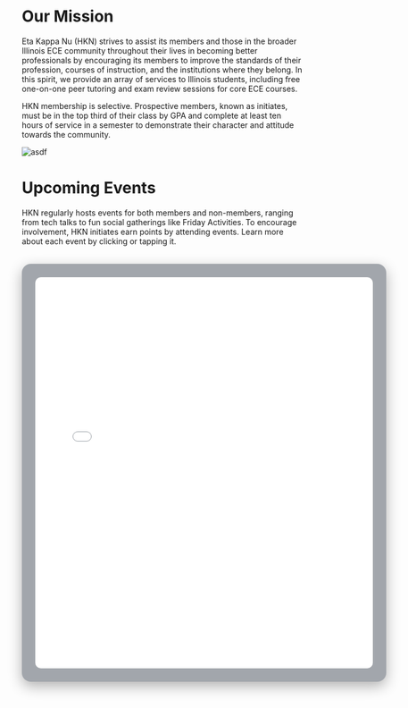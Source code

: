 <script>
    import Events from "../../components/Events.svelte";
  
    import { googleCalendar } from "./calendar";
</script>

# Our Mission

Eta Kappa Nu (HKN) strives to assist its members and those in the broader Illinois ECE community throughout their lives in becoming better professionals by encouraging its members to improve the standards of their profession, courses of instruction, and the institutions where they belong. In this spirit, we provide an array of services to Illinois students, including free one-on-one peer tutoring and exam review sessions for core ECE courses.

HKN membership is selective. Prospective members, known as initiates, must be in the top third of their class by GPA and complete at least ten hours of service in a semester to demonstrate their character and attitude towards the community.

![asdf](https://www.smithgroup.com/sites/default/files/styles/slideshow_mobile_1x/public/2018-07/UIUC-ECE-10_1.jpg?h=33c22240&itok=B05fCdr5)

# Upcoming Events

HKN regularly hosts events for both members and non-members, ranging from tech talks to fun social gatherings like Friday Activities. To encourage involvement, HKN initiates earn points by attending events. Learn more about each event by clicking or tapping it.
<!-- <Events events={calendar}/> -->
<div style="
  width: 120%;
  max-width: none !important;
  margin: 2rem auto;
  padding: 1.5rem;
  background: rgba(26, 35, 50, 0.4);
  border-radius: 16px;
  box-shadow: 0 8px 24px rgba(0, 0, 0, 0.3);
">
  <iframe
    src={googleCalendar.embedUrl}
    style="
      border: 0;
      width: 100%;
      height: 700px;
      border-radius: 10px;
      display: block;
    "
    frameborder="0"
    scrolling="no"
    title="HKN Calendar">
  </iframe>
</div>



